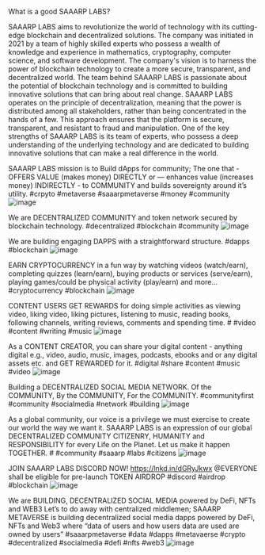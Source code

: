 What is a good SAAARP LABS?

SAAARP LABS aims to revolutionize the world of technology with its cutting-edge blockchain and decentralized solutions. The company was initiated in 2021 by a team of highly skilled experts who possess a wealth of knowledge and experience in mathematics, cryptography, computer science, and software development. The company's vision is to harness the power of blockchain technology to create a more secure, transparent, and decentralized world. The team behind SAAARP LABS is passionate about the potential of blockchain technology and is committed to building innovative solutions that can bring about real change. SAAARP LABS operates on the principle of decentralization, meaning that the power is distributed among all stakeholders, rather than being concentrated in the hands of a few. This approach ensures that the platform is secure, transparent, and resistant to fraud and manipulation. One of the key strengths of SAAARP LABS is its team of experts, who possess a deep understanding of the underlying technology and are dedicated to building innovative solutions that can make a real difference in the world.

SAAARP LABS mission is to Build dApps for community; The one that - OFFERS VALUE (makes money) DIRECTLY or — enhances value (increases money) INDIRECTLY - to COMMUNITY and builds sovereignty around it’s utility. #crpyto #metaverse #saaarpmetaverse #money #community
![image](https://github.com/saaarpmetaverse/social-media-posts/blob/main/16.jpg)

We are DECENTRALIZED COMMUNITY and token network secured by blockchain technology.
#decentralized #blockchain #community
![image](https://github.com/saaarpmetaverse/social-media-posts/blob/main/1.jpg)

We are building engaging DAPPS with a straightforward structure.
#dapps #blockchain
![image](https://github.com/saaarpmetaverse/social-media-posts/blob/main/2.jpg)

EARN CRYPTOCURRENCY in a fun way by watching videos (watch/earn), completing quizzes (learn/earn), buying products or services (serve/earn), playing games/could be physical activity (play/earn) and more…
#cryptocurrency #blockchain
![image](https://github.com/saaarpmetaverse/social-media-posts/blob/main/3.jpg)

CONTENT USERS GET REWARDS for doing simple activities as viewing video, liking video, liking pictures, listening to music, reading books, following channels, writing reviews, comments and spending time. # #video #content #writing #music
![image](https://github.com/saaarpmetaverse/social-media-posts/blob/main/4.jpg)

As a CONTENT CREATOR, you can share your digital content - anything digital e.g., video, audio, music, images, podcasts, ebooks and or any digital assets etc. and GET REWARDED for it. #digital #share #content #music #video
![image](https://github.com/saaarpmetaverse/social-media-posts/blob/main/5.jpg)

Building a
DECENTRALIZED SOCIAL MEDIA NETWORK.
Of the COMMUNITY,
By the COMMUNITY,
For the COMMUNITY.
#communityfirst #community #socialmedia #network #building
![image](https://github.com/saaarpmetaverse/social-media-posts/blob/main/6.jpg)

As a global community, our voice is a privilege we must exercise to create our world the way we want it. SAAARP LABS is an expression of our global DECENTRALIZED COMMUNITY CITIZENRY, HUMANITY and RESPONSIBILITY for every Life on the Planet. Let us make it happen TOGETHER. # #community #saaarp #labs #citizens
![image](https://github.com/saaarpmetaverse/social-media-posts/blob/main/8.jpg)

JOIN SAAARP LABS DISCORD NOW!
https://lnkd.in/dGRyJkwx
@EVERYONE shall be eligible for pre-launch TOKEN AIRDROP #discord #airdrop #blockchain
![image](https://github.com/saaarpmetaverse/social-media-posts/blob/main/9.jpg)

We are BUILDING, DECENTRALIZED SOCIAL MEDIA powered by DeFi, NFTs and WEB3
Let’s to do away with centralized middlemen; SAAARP METAVERSE is building decentralized social media dapps powered by DeFi, NFTs and Web3 where “data of users and how users data are used are owned by users” #saaarpmetaverse #data #dapps #metavaerse #crypto #decentralized #socialmedia #defi #nfts #web3
![image](https://github.com/saaarpmetaverse/social-media-posts/blob/main/15.jpg)

